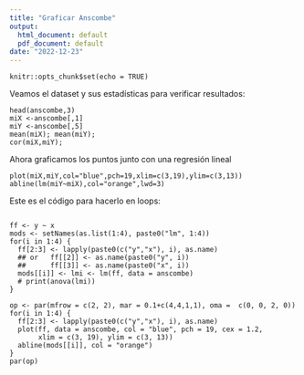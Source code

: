 ```yaml
---
title: "Graficar Anscombe"
output:
  html_document: default
  pdf_document: default
date: "2022-12-23"
---
```


```{r setup, include=FALSE}
knitr::opts_chunk$set(echo = TRUE)
```

Veamos el dataset y sus estadísticas para verificar resultados:

```{r anscombe, echo=TRUE}
head(anscombe,3)
miX <-anscombe[,1]
miY <-anscombe[,5]
mean(miX); mean(miY);
cor(miX,miY);
```
Ahora graficamos los puntos junto con una regresión lineal

```{r}
plot(miX,miY,col="blue",pch=19,xlim=c(3,19),ylim=c(3,13))
abline(lm(miY~miX),col="orange",lwd=3)
```

Este es el código para hacerlo en loops:

```{r}

ff <- y ~ x
mods <- setNames(as.list(1:4), paste0("lm", 1:4))
for(i in 1:4) {
  ff[2:3] <- lapply(paste0(c("y","x"), i), as.name)
  ## or   ff[[2]] <- as.name(paste0("y", i))
  ##      ff[[3]] <- as.name(paste0("x", i))
  mods[[i]] <- lmi <- lm(ff, data = anscombe)
  # print(anova(lmi))
}

op <- par(mfrow = c(2, 2), mar = 0.1+c(4,4,1,1), oma =  c(0, 0, 2, 0))
for(i in 1:4) {
  ff[2:3] <- lapply(paste0(c("y","x"), i), as.name)
  plot(ff, data = anscombe, col = "blue", pch = 19, cex = 1.2,
       xlim = c(3, 19), ylim = c(3, 13))
  abline(mods[[i]], col = "orange")
}
par(op)
```
